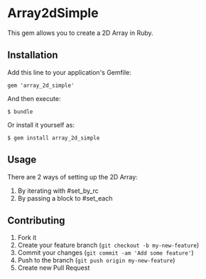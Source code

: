 # Array2dSimple

This gem allows you to create a 2D Array in Ruby.

## Installation

Add this line to your application's Gemfile:

    gem 'array_2d_simple'

And then execute:

    $ bundle

Or install it yourself as:

    $ gem install array_2d_simple

## Usage

There are 2 ways of setting up the 2D Array:
1. By iterating with #set_by_rc
2. By passing a block to #set_each

## Contributing

1. Fork it
2. Create your feature branch (`git checkout -b my-new-feature`)
3. Commit your changes (`git commit -am 'Add some feature'`)
4. Push to the branch (`git push origin my-new-feature`)
5. Create new Pull Request
